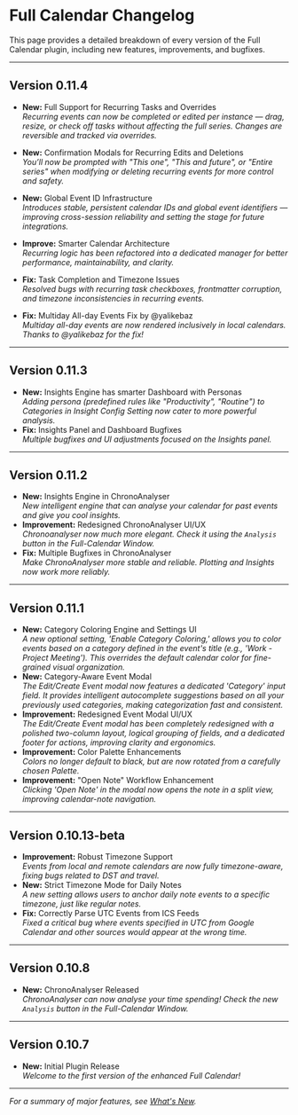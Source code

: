 # Full Calendar Changelog

This page provides a detailed breakdown of every version of the Full Calendar plugin, including new features, improvements, and bugfixes.

---

## Version 0.11.4

- **New:** Full Support for Recurring Tasks and Overrides  
  _Recurring events can now be completed or edited per instance — drag, resize, or check off tasks without affecting the full series. Changes are reversible and tracked via overrides._

- **New:** Confirmation Modals for Recurring Edits and Deletions  
  _You’ll now be prompted with "This one", "This and future", or "Entire series" when modifying or deleting recurring events for more control and safety._

- **New:** Global Event ID Infrastructure  
  _Introduces stable, persistent calendar IDs and global event identifiers — improving cross-session reliability and setting the stage for future integrations._

- **Improve:** Smarter Calendar Architecture  
  _Recurring logic has been refactored into a dedicated manager for better performance, maintainability, and clarity._

- **Fix:** Task Completion and Timezone Issues  
  _Resolved bugs with recurring task checkboxes, frontmatter corruption, and timezone inconsistencies in recurring events._

- **Fix:** Multiday All-day Events Fix by @yalikebaz  
  _Multiday all-day events are now rendered inclusively in local calendars. Thanks to @yalikebaz for the fix!_

---

## Version 0.11.3

- **New:** Insights Engine has smarter Dashboard with Personas  
  _Adding persona (predefined rules like "Productivity", "Routine") to Categories in Insight Config Setting now cater to more powerful analysis._
- **Fix:** Insights Panel and Dashboard Bugfixes  
  _Multiple bugfixes and UI adjustments focused on the Insights panel._

---

## Version 0.11.2

- **New:** Insights Engine in ChronoAnalyser  
  _New intelligent engine that can analyse your calendar for past events and give you cool insights._
- **Improvement:** Redesigned ChronoAnalyser UI/UX  
  _Chronoanalyser now much more elegant. Check it using the `Analysis` button in the Full-Calendar Window._
- **Fix:** Multiple Bugfixes in ChronoAnalyser  
  _Make ChronoAnalyser more stable and reliable. Plotting and Insights now work more reliably._

---

## Version 0.11.1

- **New:** Category Coloring Engine and Settings UI  
  _A new optional setting, 'Enable Category Coloring,' allows you to color events based on a category defined in the event's title (e.g., 'Work - Project Meeting'). This overrides the default calendar color for fine-grained visual organization._
- **New:** Category-Aware Event Modal  
  _The Edit/Create Event modal now features a dedicated 'Category' input field. It provides intelligent autocomplete suggestions based on all your previously used categories, making categorization fast and consistent._
- **Improvement:** Redesigned Event Modal UI/UX  
  _The Edit/Create Event modal has been completely redesigned with a polished two-column layout, logical grouping of fields, and a dedicated footer for actions, improving clarity and ergonomics._
- **Improvement:** Color Palette Enhancements  
  _Colors no longer default to black, but are now rotated from a carefully chosen Palette._
- **Improvement:** "Open Note" Workflow Enhancement  
  _Clicking 'Open Note' in the modal now opens the note in a split view, improving calendar-note navigation._

---

## Version 0.10.13-beta

- **Improvement:** Robust Timezone Support  
  _Events from local and remote calendars are now fully timezone-aware, fixing bugs related to DST and travel._
- **New:** Strict Timezone Mode for Daily Notes  
  _A new setting allows users to anchor daily note events to a specific timezone, just like regular notes._
- **Fix:** Correctly Parse UTC Events from ICS Feeds  
  _Fixed a critical bug where events specified in UTC from Google Calendar and other sources would appear at the wrong time._

---

## Version 0.10.8

- **New:** ChronoAnalyser Released  
  _ChronoAnalyser can now analyse your time spending! Check the new `Analysis` button in the Full-Calendar Window._

---

## Version 0.10.7

- **New:** Initial Plugin Release  
  _Welcome to the first version of the enhanced Full Calendar!_

---

_For a summary of major features, see [What's New](whats_new.md)._
